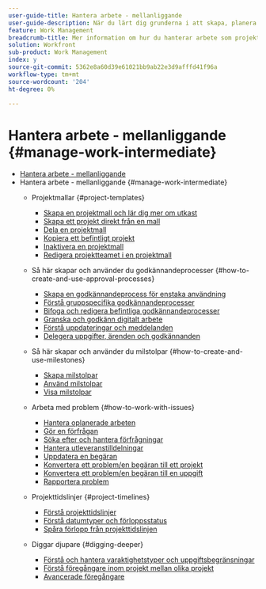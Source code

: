 ```yaml
---
user-guide-title: Hantera arbete - mellanliggande
user-guide-description: När du lärt dig grunderna i att skapa, planera och hantera projekt finns det några andra saker du bör känna till för att få ut så mycket som möjligt av Workfront.
feature: Work Management
breadcrumb-title: Mer information om hur du hanterar arbete som projektledare - översikt
solution: Workfront
sub-product: Work Management
index: y
source-git-commit: 5362e8a60d39e61021bb9ab22e3d9afffd41f96a
workflow-type: tm+mt
source-wordcount: '204'
ht-degree: 0%

---
```




# Hantera arbete - mellanliggande {#manage-work-intermediate}

+ [Hantera arbete - mellanliggande](overview.md)
+ Hantera arbete - mellanliggande {#manage-work-intermediate}
   + Projektmallar {#project-templates}
      + [Skapa en projektmall och lär dig mer om utkast](create-a-project-template.md)
      + [Skapa ett projekt direkt från en mall](create-a-project-directly-from-a-template.md)
      + [Dela en projektmall](share-a-project-template.md)
      + [Kopiera ett befintligt projekt](copy-an-existing-project.md)
      + [Inaktivera en projektmall](deactivate-a-project-template.md)
      + [Redigera projektteamet i en projektmall](edit-the-project-team-in-a-project-template.md)

   + Så här skapar och använder du godkännandeprocesser {#how-to-create-and-use-approval-processes}
      + [Skapa en godkännandeprocess för enstaka användning](create-a-single-use-approval-process.md)
      + [Förstå gruppspecifika godkännandeprocesser](group-specific-approval-processes.md)
      + [Bifoga och redigera befintliga godkännandeprocesser](attach-and-edit-existing-approval-processes.md)
      + [Granska och godkänn digitalt arbete](review-and-approve-digital-work.md)
      + [Förstå uppdateringar och meddelanden](understand-updates-and-notifications.md)
      + [Delegera uppgifter, ärenden och godkännanden](delegate-approvals.md)

   + Så här skapar och använder du milstolpar {#how-to-create-and-use-milestones}
      + [Skapa milstolpar](creating-milestones.md)
      + [Använd milstolpar](apply-milestones.md)
      + [Visa milstolpar](view-milestones.md)

   + Arbeta med problem {#how-to-work-with-issues}
      + [Hantera oplanerade arbeten](handle-unplanned-work.md)
      + [Gör en förfrågan](make-a-request.md)
      + [Söka efter och hantera förfrågningar](find-requests.md)
      + [Hantera utleveranstilldelningar](manage-issue-assignments.md)
      + [Uppdatera en begäran](update-a-request.md)
      + [Konvertera ett problem/en begäran till ett projekt](create-a-project-from-a-request.md)
      + [Konvertera ett problem/en begäran till en uppgift](convert-issues-to-other-work-items.md)
      + [Rapportera problem](report-on-issues.md)

   + Projekttidslinjer {#project-timelines}
      + [Förstå projekttidslinjer](understand-project-timelines.md)
      + [Förstå datumtyper och förloppsstatus](understand-task-dates-and-progress-status.md)
      + [Spåra förlopp från projekttidslinjen](track-work-progress-from-the-project-timeline.md)

   + Diggar djupare {#digging-deeper}
      + [Förstå och hantera varaktighetstyper och uppgiftsbegränsningar](understand-and-manage-duration-types-and-task-constraints.md)
      + [Förstå föregångare inom projekt mellan olika projekt](understand-cross-project-predecessors.md)
      + [Avancerade föregångare](advanced-predecessors.md)
